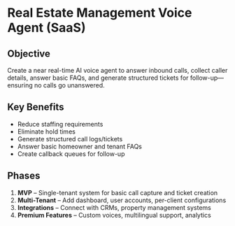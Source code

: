 # Real Estate Management Voice Agent (SaaS)

## Objective
Create a near real-time AI voice agent to answer inbound calls, collect caller details, answer basic FAQs, and generate structured tickets for follow-up—ensuring no calls go unanswered.

## Key Benefits
- Reduce staffing requirements
- Eliminate hold times
- Generate structured call logs/tickets
- Answer basic homeowner and tenant FAQs
- Create callback queues for follow-up

## Phases
1. **MVP** – Single-tenant system for basic call capture and ticket creation
2. **Multi-Tenant** – Add dashboard, user accounts, per-client configurations
3. **Integrations** – Connect with CRMs, property management systems
4. **Premium Features** – Custom voices, multilingual support, analytics

